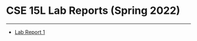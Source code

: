 # CSE 15L Lab Reports (Spring 2022)
---
- [Lab Report 1](https://kl2024.github.io/cse15l-lab-reports/lab-report-1-week-2.html)

